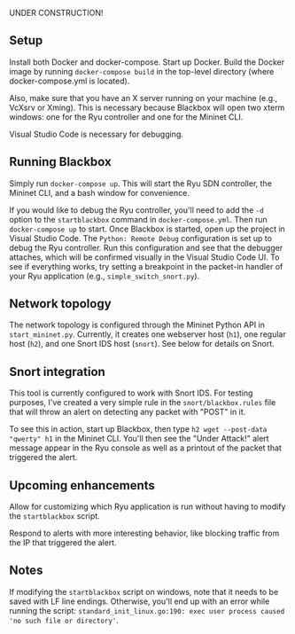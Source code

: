 UNDER CONSTRUCTION!

## Setup

Install both Docker and docker-compose. Start up Docker. Build the Docker image by running `docker-compose build` in the top-level directory (where docker-compose.yml is located).

Also, make sure that you have an X server running on your machine (e.g., VcXsrv or Xming). This is necessary because Blackbox will open two xterm windows: one for the Ryu controller and one for the Mininet CLI.

Visual Studio Code is necessary for debugging.

## Running Blackbox

Simply run `docker-compose up`. This will start the Ryu SDN controller, the Mininet CLI, and a bash window for convenience.

If you would like to debug the Ryu controller, you'll need to add the `-d` option to the `startblackbox` command in `docker-compose.yml`. Then run `docker-compose up` to start. Once Blackbox is started, open up the project in Visual Studio Code. The `Python: Remote Debug` configuration is set up to debug the Ryu controller. Run this configuration and see that the debugger attaches, which will be confirmed visually in the Visual Studio Code UI. To see if everything works, try setting a breakpoint in the packet-in handler of your Ryu application (e.g., `simple_switch_snort.py`).

## Network topology

The network topology is configured through the Mininet Python API in `start_mininet.py`. Currently, it creates one webserver host (`h1`), one regular host (`h2`), and one Snort IDS host (`snort`). See below for details on Snort.

## Snort integration

This tool is currently configured to work with Snort IDS. For testing purposes, I've created a very simple rule in the `snort/blackbox.rules` file that will throw an alert on detecting any packet with "POST" in it.

To see this in action, start up Blackbox, then type `h2 wget --post-data "qwerty" h1` in the Mininet CLI. You'll then see the "Under Attack!" alert message appear in the Ryu console as well as a printout of the packet that triggered the alert.

## Upcoming enhancements

Allow for customizing which Ryu application is run without having to modify the `startblackbox` script.

Respond to alerts with more interesting behavior, like blocking traffic from the IP that triggered the alert.

## Notes

If modifying the `startblackbox` script on windows, note that it needs to be saved with LF line endings. Otherwise, you'll end up with an error while running the script: `standard_init_linux.go:190: exec user process caused 'no such file or directory'`.

